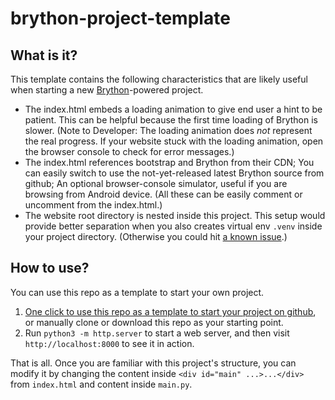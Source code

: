 # brython-project-template

## What is it?

This template contains the following characteristics that are likely useful
when starting a new [Brython](https://brython.info)-powered project.

* The index.html embeds a loading animation to give end user a hint to be patient.
  This can be helpful because the first time loading of Brython is slower.
  (Note to Developer: The loading animation does *not* represent the real progress.
  If your website stuck with the loading animation,
  open the browser console to check for error messages.)
* The index.html references bootstrap and Brython from their CDN;
  You can easily switch to use the not-yet-released latest Brython source from github;
  An optional browser-console simulator, useful if you are browsing from Android device.
  (All these can be easily comment or uncomment from the index.html.)
* The website root directory is nested inside this project.
  This setup would provide better separation
  when you also creates virtual env `.venv` inside your project directory.
  (Otherwise you could hit [a known issue](https://github.com/brython-dev/brython/issues/1603).)

## How to use?

You can use this repo as a template to start your own project.

1. [One click to use this repo as a template to start your project on github](https://github.com/rayluo/brython-project-template/generate),
   or manually clone or download this repo as your starting point.
2. Run `python3 -m http.server` to start a web server,
   and then visit `http://localhost:8000` to see it in action.

That is all. Once you are familiar with this project's structure,
you can modify it by changing
the content inside `<div id="main" ...>...</div>` from `index.html`
and content inside `main.py`.

